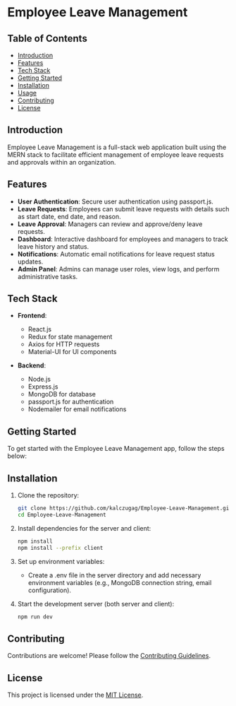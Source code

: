 # Employee Leave Management

## Table of Contents
- [Introduction](#introduction)
- [Features](#features)
- [Tech Stack](#tech-stack)
- [Getting Started](#getting-started)
- [Installation](#installation)
- [Usage](#usage)
- [Contributing](#contributing)
- [License](#license)

## Introduction
Employee Leave Management is a full-stack web application built using the MERN stack to facilitate efficient management of employee leave requests and approvals within an organization.

## Features
- **User Authentication**: Secure user authentication using passport.js.
- **Leave Requests**: Employees can submit leave requests with details such as start date, end date, and reason.
- **Leave Approval**: Managers can review and approve/deny leave requests.
- **Dashboard**: Interactive dashboard for employees and managers to track leave history and status.
- **Notifications**: Automatic email notifications for leave request status updates.
- **Admin Panel**: Admins can manage user roles, view logs, and perform administrative tasks.

## Tech Stack
- **Frontend**:
  - React.js
  - Redux for state management
  - Axios for HTTP requests
  - Material-UI for UI components

- **Backend**:
  - Node.js
  - Express.js
  - MongoDB for database
  - passport.js for authentication
  - Nodemailer for email notifications

## Getting Started
To get started with the Employee Leave Management app, follow the steps below:

## Installation
1. Clone the repository:
   ```bash
   git clone https://github.com/kalczugag/Employee-Leave-Management.git
   cd Employee-Leave-Management

2. Install dependencies for the server and client:
   ```bash
   npm install
   npm install --prefix client

3. Set up environment variables:
   - Create a .env file in the server directory and add necessary environment variables (e.g., MongoDB connection string, email configuration).
  
4. Start the development server (both server and client):
   ```bash
   npm run dev

## Contributing
Contributions are welcome! Please follow the [Contributing Guidelines](https://github.com/kalczugag/Employee-Leave-Management).

## License
This project is licensed under the [MIT License](https://github.com/kalczugag/Employee-Leave-Management/LICENSE).
